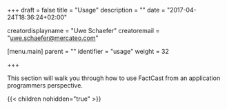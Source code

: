 +++
draft = false
title = "Usage"
description = ""
date = "2017-04-24T18:36:24+02:00"

creatordisplayname = "Uwe Schaefer"
creatoremail = "uwe.schaefer@mercateo.com"

[menu.main]
parent = ""
identifier = "usage"
weight = 32

+++

This section will walk you through how to use FactCast from an application programmers perspective.


{{< children nohidden="true" >}}
